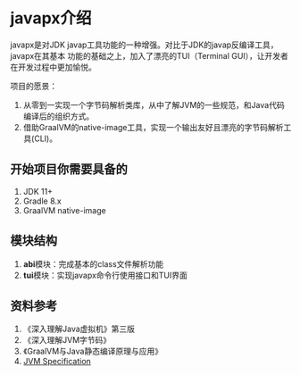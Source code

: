 # javapx介绍
javapx是对JDK javap工具功能的一种增强。对比于JDK的javap反编译工具，javapx在其基本
功能的基础之上，加入了漂亮的TUI（Terminal GUI），让开发者在开发过程中更加愉悦。

项目的愿景：
1. 从零到一实现一个字节码解析类库，从中了解JVM的一些规范，和Java代码编译后的组织方式。
2. 借助GraalVM的native-image工具，实现一个输出友好且漂亮的字节码解析工具(CLI)。

## 开始项目你需要具备的
1. JDK 11+
2. Gradle 8.x
3. GraalVM native-image

## 模块结构
1. **abi**模块：完成基本的class文件解析功能
2. **tui**模块：实现javapx命令行使用接口和TUI界面

## 资料参考
1. 《深入理解Java虚拟机》第三版
2. 《深入理解JVM字节码》
3. 《GraalVM与Java静态编译原理与应用》
4.  [JVM Specification](https://docs.oracle.com/javase/specs/jvms/se8/html/)

